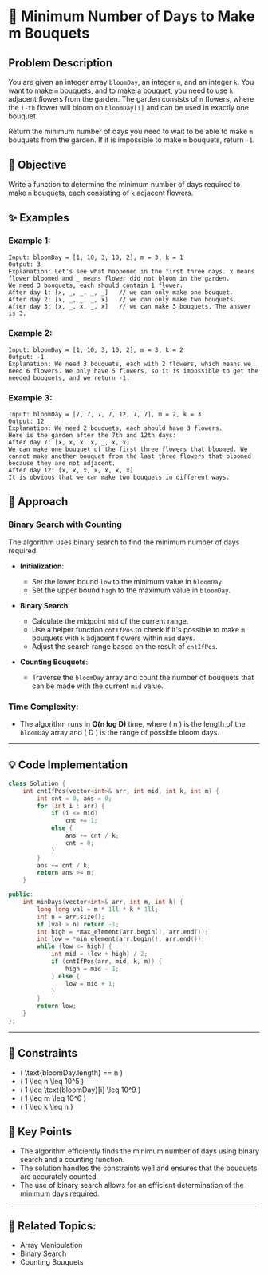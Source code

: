 # 🌸 **Minimum Number of Days to Make m Bouquets**

## Problem Description

You are given an integer array `bloomDay`, an integer `m`, and an integer `k`. You want to make `m` bouquets, and to make a bouquet, you need to use `k` adjacent flowers from the garden. The garden consists of `n` flowers, where the `i-th` flower will bloom on `bloomDay[i]` and can be used in exactly one bouquet.

Return the minimum number of days you need to wait to be able to make `m` bouquets from the garden. If it is impossible to make `m` bouquets, return `-1`.

## 🎯 **Objective**

Write a function to determine the minimum number of days required to make `m` bouquets, each consisting of `k` adjacent flowers.

## ✨ **Examples**

### Example 1:
```plaintext
Input: bloomDay = [1, 10, 3, 10, 2], m = 3, k = 1
Output: 3
Explanation: Let's see what happened in the first three days. x means flower bloomed and _ means flower did not bloom in the garden.
We need 3 bouquets, each should contain 1 flower.
After day 1: [x, _, _, _, _]   // we can only make one bouquet.
After day 2: [x, _, _, _, x]   // we can only make two bouquets.
After day 3: [x, _, x, _, x]   // we can make 3 bouquets. The answer is 3.
```

### Example 2:
```plaintext
Input: bloomDay = [1, 10, 3, 10, 2], m = 3, k = 2
Output: -1
Explanation: We need 3 bouquets, each with 2 flowers, which means we need 6 flowers. We only have 5 flowers, so it is impossible to get the needed bouquets, and we return -1.
```

### Example 3:
```plaintext
Input: bloomDay = [7, 7, 7, 7, 12, 7, 7], m = 2, k = 3
Output: 12
Explanation: We need 2 bouquets, each should have 3 flowers.
Here is the garden after the 7th and 12th days:
After day 7: [x, x, x, x, _, x, x]
We can make one bouquet of the first three flowers that bloomed. We cannot make another bouquet from the last three flowers that bloomed because they are not adjacent.
After day 12: [x, x, x, x, x, x, x]
It is obvious that we can make two bouquets in different ways.
```

## 🚀 **Approach**

### **Binary Search with Counting**

The algorithm uses binary search to find the minimum number of days required:

- **Initialization**:
  - Set the lower bound `low` to the minimum value in `bloomDay`.
  - Set the upper bound `high` to the maximum value in `bloomDay`.

- **Binary Search**:
  - Calculate the midpoint `mid` of the current range.
  - Use a helper function `cntIfPos` to check if it's possible to make `m` bouquets with `k` adjacent flowers within `mid` days.
  - Adjust the search range based on the result of `cntIfPos`.

- **Counting Bouquets**:
  - Traverse the `bloomDay` array and count the number of bouquets that can be made with the current `mid` value.

### **Time Complexity**:
- The algorithm runs in **O(n log D)** time, where \( n \) is the length of the `bloomDay` array and \( D \) is the range of possible bloom days.

---

## 💡 **Code Implementation**

```cpp
class Solution {
    int cntIfPos(vector<int>& arr, int mid, int k, int m) {
        int cnt = 0, ans = 0;
        for (int i : arr) {
            if (i <= mid)
                cnt += 1;
            else {
                ans += cnt / k;
                cnt = 0;
            }
        }
        ans += cnt / k;
        return ans >= m;
    }

public:
    int minDays(vector<int>& arr, int m, int k) {
        long long val = m * 1ll * k * 1ll;
        int n = arr.size();
        if (val > n) return -1;
        int high = *max_element(arr.begin(), arr.end());
        int low = *min_element(arr.begin(), arr.end());
        while (low <= high) {
            int mid = (low + high) / 2;
            if (cntIfPos(arr, mid, k, m)) {
                high = mid - 1;
            } else {
                low = mid + 1;
            }
        }
        return low;
    }
};
```

---

## 🔧 **Constraints**

- \( \text{bloomDay.length} == n \)
- \( 1 \leq n \leq 10^5 \)
- \( 1 \leq \text{bloomDay}[i] \leq 10^9 \)
- \( 1 \leq m \leq 10^6 \)
- \( 1 \leq k \leq n \)

## 🌟 **Key Points**

- The algorithm efficiently finds the minimum number of days using binary search and a counting function.
- The solution handles the constraints well and ensures that the bouquets are accurately counted.
- The use of binary search allows for an efficient determination of the minimum days required.

---

## 🔗 **Related Topics**:
- Array Manipulation
- Binary Search
- Counting Bouquets